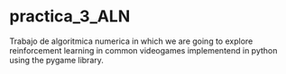 # practica_3_ALN
Trabajo de algoritmica numerica in which we are going to explore reinforcement learning in common videogames implementend in python using the pygame library.
